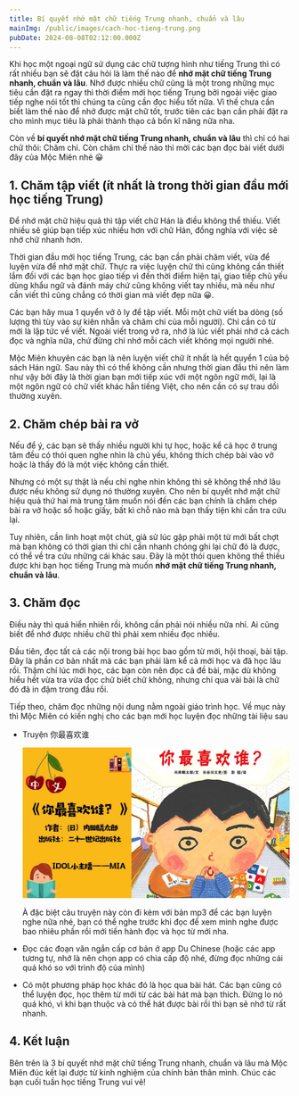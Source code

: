 ```yaml
---
title: Bí quyết nhớ mặt chữ tiếng Trung nhanh, chuẩn và lâu
mainImg: /public/images/cach-hoc-tieng-trung.png
pubDate: 2024-08-08T02:12:00.000Z
---
```



Khi học một ngoại ngữ sử dụng các chữ tượng hình như tiếng Trung thì có rất nhiều bạn sẽ đặt câu hỏi là làm thế nào để **nhớ mặt chữ tiếng Trung nhanh, chuẩn và lâu**. Nhớ được nhiều chữ cũng là một trong những mục tiêu cần đặt ra ngay thì thời điểm mới học tiếng Trung bởi ngoài việc giao tiếp nghe nói tốt thì chúng ta cũng cần đọc hiểu tốt nữa. Vì thế chưa cần biết làm thế nào để nhớ được mặt chữ tốt, trước tiên các bạn cần phải đặt ra cho mình mục tiêu là phải thành thạo cả bốn kĩ năng nữa nha.

Còn về **bí quyết nhớ mặt chữ tiếng Trung nhanh, chuẩn và lâu** thì chỉ có hai chữ thôi: Chăm chỉ. Còn chăm chỉ thế nào thì mời các bạn đọc bài viết dưới đây của Mộc Miên nhé 😀

## 1. Chăm tập viết (ít nhất là trong thời gian đầu mới học tiếng Trung)

Để nhớ mặt chữ hiệu quả thì tập viết chữ Hán là điều không thể thiếu. Viết nhiều sẽ giúp bạn tiếp xúc nhiều hơn với chữ Hán, đồng nghĩa với việc sẽ nhớ chữ nhanh hơn. 

Thời gian đầu mới học tiếng Trung, các bạn cần phải chăm viết, vừa để luyện vừa để nhớ mặt chữ. Thực ra việc luyện chữ thì cũng không cần thiết lắm đối với các bạn học giao tiếp vì đến thời điểm hiện tại, giao tiếp chủ yếu dùng khẩu ngữ và đánh máy chứ cũng không viết tay nhiều, mà nếu như cần viết thì cũng chẳng có thời gian mà viết đẹp nữa 😀.

Các bạn hãy mua 1 quyển vở ô ly để tập viết. Mỗi một chữ viết ba dòng (số lượng thì tùy vào sự kiên nhẫn và chăm chỉ của mỗi người). Chỉ cần có từ mới là lập tức về viết. Ngoài viết trong vở ra, nhớ là lúc viết phải nhớ cả cách đọc và nghĩa nữa, chứ đừng chỉ nhớ mỗi cách viết không mọi người nhé.

Mộc Miên khuyên các bạn là nên luyện viết chữ ít nhất là hết quyển 1 của bộ sách Hán ngữ. Sau này thì có thể không cần nhưng thời gian đầu thì nên làm như vậy bởi đây là thời gian bạn mới tiếp xúc với một ngôn ngữ mới, lại là một ngôn ngữ có chữ viết khác hẳn tiếng Việt, cho nên cần có sự trau dồi thường xuyên.

## 2. Chăm chép bài ra vở

Nếu để ý, các bạn sẽ thấy nhiều người khi tự học, hoặc kể cả học ở trung tâm đều có thói quen nghe nhìn là chủ yếu, không thích chép bài vào vở hoặc là thấy đó là một việc không cần thiết.

Nhưng có một sự thật là nếu chỉ nghe nhìn không thì sẽ không thể nhớ lâu được nếu không sử dụng nó thường xuyên. Cho nên bí quyết nhớ mặt chữ hiệu quả thứ hai mà trung tâm muốn nói đến các bạn chính là chăm chép bài ra vở hoặc sổ hoặc giấy, bất kì chỗ nào mà bạn thấy tiện khi cần tra cứu lại.

Tuy nhiên, cần linh hoạt một chút, giả sử lúc gặp phải một từ mới bất chợt mà bạn không có thời gian thì chỉ cần nhanh chóng ghi lại chữ đó là được, có thể về tra cứu những cái khác sau. Đây là một thói quen không thể thiếu được khi bạn học tiếng Trung mà muốn **nhớ mặt chữ tiếng Trung nhanh, chuẩn và lâu**.

## 3. Chăm đọc

Điều này thì quá hiển nhiên rồi, không cần phải nói nhiều nữa nhỉ. Ai cũng biết để nhớ được nhiều chữ thì phải xem nhiều đọc nhiều.

Đầu tiên, đọc tất cả các nội trong bài học bao gồm từ mới, hội thoại, bài tập. Đây là phần cơ bản nhất mà các bạn phải làm kể cả mới học và đã học lâu rồi. Thậm chí lúc mới học, các bạn còn nên đọc cả đề bài, mặc dù không hiểu hết vừa tra vừa đọc chữ biết chữ không, nhưng chỉ qua vài bài là chữ đó đã in đậm trong đầu rồi.

Tiếp theo, chăm đọc những nội dung nằm ngoài giáo trình học. Về mục này thì Mộc Miên có kiến nghị cho các bạn mới học luyện đọc những tài liệu sau

* Truyện 你最喜欢谁

  ![](/public/images/ni-zui-xi-huan-shei.jpg)

  À đặc biệt câu truyện này còn đi kèm với bản mp3 để các bạn luyện nghe nữa nhé, bạn có thể nghe trước khi đọc để xem mình nghe được bao nhiêu phần rồi mới tiến hành đọc và học từ mới nha.
* Đọc các đoạn văn ngắn cấp cơ bản ở app Du Chinese (hoặc các app tương tự, nhớ là nên chọn app có chia cấp độ nhé, đừng đọc những cái quá khó so với trình độ của mình)
* Có một phương pháp học khác đó là học qua bài hát. Các bạn cũng có thể luyện đọc, học thêm từ mới từ các bài hát mà bạn thích. Đừng lo nó quá khó, vì khi bạn thuộc và có thể hát được bài rồi thì bạn sẽ nhớ từ rất nhanh.

## 4. Kết luận

Bên trên là 3 bí quyết nhớ mặt chữ tiếng Trung nhanh, chuẩn và lâu mà Mộc Miên đúc kết lại được từ kinh nghiệm của chính bản thân mình. Chúc các bạn cuối tuần học tiếng Trung vui vẻ!
